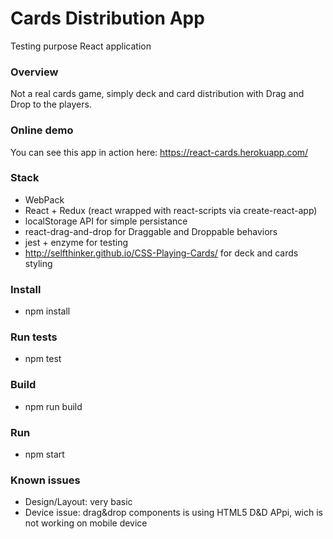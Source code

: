 # Cards Distribution App #

Testing purpose React application

### Overview ###

Not a real cards game, simply deck and card distribution with Drag and Drop to the players.

### Online demo

You can see this app in action here: https://react-cards.herokuapp.com/

### Stack ###

* WebPack
* React + Redux (react wrapped with react-scripts via create-react-app)
* localStorage API for simple persistance
* react-drag-and-drop for Draggable and Droppable behaviors
* jest + enzyme for testing
* http://selfthinker.github.io/CSS-Playing-Cards/ for deck and cards styling

### Install

* npm install

### Run tests ###

* npm test

### Build ###

* npm run build

### Run ###

* npm start

### Known issues ###

* Design/Layout: very basic
* Device issue: drag&amp;drop components is using HTML5 D&amp;D APpi, wich is not working on mobile device